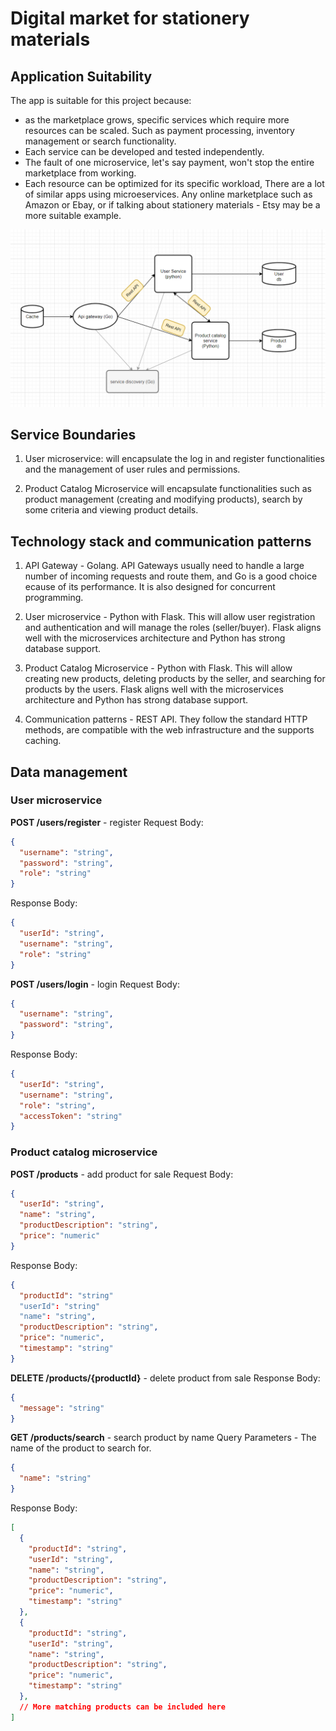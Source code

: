 # Digital market for stationery materials

## Application Suitability
The app is suitable for this project because:
- as the marketplace grows, specific services which require more resources can be scaled. Such as payment processing, inventory management or search functionality. 
- Each service can be developed and tested independently.
- The fault of one microservice, let's say payment, won't stop the entire marketplace from working.
- Each resource can be optimized for its specific workload, 
There are a lot of similar apps using microeservices. Any online marketplace such as Amazon or Ebay, or if talking about stationery materials - Etsy may be a more suitable example.

![System architecture diagram](https://github.com/AndreeaCvl/PAD-lab-1/blob/main/system_diagram.png)


## Service Boundaries
1. User microservice: 
will encapsulate the log in and register functionalities and the management of user rules and permissions.

2. Product Catalog Microservice
will encapsulate functionalities such as product management (creating and modifying products), search by some criteria and viewing product details. 


## Technology stack and communication patterns

1. API Gateway - Golang.
API Gateways usually need to handle a large number of incoming requests and route them, and Go is a good choice ecause of its performance. It is also designed for concurrent programming.

2. User microservice - Python with Flask.
This will allow user registration and authentication and will manage the roles (seller/buyer). Flask aligns well with the microservices architecture and Python has strong database support.

3. Product Catalog Microservice - Python with Flask.
This will allow creating new products, deleting products by the seller, and searching for products by the users. Flask aligns well with the microservices architecture and Python has strong database support.

4. Communication patterns - REST API.
They follow the standard HTTP methods, are compatible with the web infrastructure and the supports caching.

## Data management
### User microservice
**POST /users/register** - register
Request Body:
```json
{
  "username": "string",
  "password": "string",
  "role": "string"
}
```
Response Body:
```json
{
  "userId": "string",
  "username": "string",
  "role": "string"
}
```
**POST /users/login** - login
Request Body:
```json
{
  "username": "string",
  "password": "string",
}
```
Response Body:
```json
{
  "userId": "string",
  "username": "string",
  "role": "string",
  "accessToken": "string"
}
```
### Product catalog microservice
**POST /products** - add product for sale
Request Body:
```json
{
  "userId": "string",
  "name": "string",
  "productDescription": "string",
  "price": "numeric"
}
```
Response Body:
```json
{
  "productId": "string"
  "userId": "string"
  "name": "string",
  "productDescription": "string",
  "price": "numeric",
  "timestamp": "string"
}
```
**DELETE /products/{productId}** - delete product from sale
Response Body:
```json
{
  "message": "string"
}
```

**GET /products/search** - search product by name
Query Parameters - The name of the product to search for.
```json
{
  "name": "string" 
}
```
Response Body:
```json
[
  {
    "productId": "string",
    "userId": "string",
    "name": "string",
    "productDescription": "string",
    "price": "numeric",
    "timestamp": "string"
  },
  {
    "productId": "string",
    "userId": "string",
    "name": "string",
    "productDescription": "string",
    "price": "numeric",
    "timestamp": "string"
  },
  // More matching products can be included here
]
```


